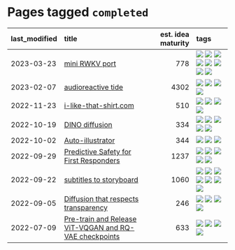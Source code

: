 # Pages tagged `completed`

|last_modified|title|est. idea maturity|tags
|:---|:---|---:|:---|
|2023-03-23|[mini RWKV port](../rust_rwkv.md)|778|[![](https://img.shields.io/badge/tag-RNN-29349d)](../tags/RNN.md) [![](https://img.shields.io/badge/tag-completed-48fb29)](../tags/completed.md) [![](https://img.shields.io/badge/tag-experimental-869bd0)](../tags/experimental.md) [![](https://img.shields.io/badge/tag-ggml-50c04b)](../tags/ggml.md) [![](https://img.shields.io/badge/tag-mobilenet-4072a1)](../tags/mobilenet.md) [![](https://img.shields.io/badge/tag-model_compression-7c795e)](../tags/model_compression.md) [![](https://img.shields.io/badge/tag-tooling-35b163)](../tags/tooling.md) [![](https://img.shields.io/badge/tag-wip-53417a)](../tags/wip.md)|
|2023-02-07|[audioreactive tide](../audioreactive_tide.md)|4302|[![](https://img.shields.io/badge/tag-animation-dad82b)](../tags/animation.md) [![](https://img.shields.io/badge/tag-completed-48fb29)](../tags/completed.md) [![](https://img.shields.io/badge/tag-experimental-869bd0)](../tags/experimental.md) [![](https://img.shields.io/badge/tag-publication-12eec5)](../tags/publication.md)|
|2022-11-23|[i-like-that-shirt.com](../ilikethatshirt.com.md)|510|[![](https://img.shields.io/badge/tag-accessibility-b4243e)](../tags/accessibility.md) [![](https://img.shields.io/badge/tag-completed-48fb29)](../tags/completed.md) [![](https://img.shields.io/badge/tag-publicgood-ea1833)](../tags/publicgood.md) [![](https://img.shields.io/badge/tag-tooling-35b163)](../tags/tooling.md)|
|2022-10-19|[DINO diffusion](../DINO-diffusion.md)|334|[![](https://img.shields.io/badge/tag-completed-48fb29)](../tags/completed.md) [![](https://img.shields.io/badge/tag-experimental-869bd0)](../tags/experimental.md) [![](https://img.shields.io/badge/tag-nerf-b25b5)](../tags/nerf.md) [![](https://img.shields.io/badge/tag-tooling-35b163)](../tags/tooling.md) [![](https://img.shields.io/badge/tag-wip-53417a)](../tags/wip.md)|
|2022-10-02|[Auto-illustrator](../auto-illustrator.md)|344|[![](https://img.shields.io/badge/tag-completed-48fb29)](../tags/completed.md) [![](https://img.shields.io/badge/tag-prompting-1043a5)](../tags/prompting.md) [![](https://img.shields.io/badge/tag-tooling-35b163)](../tags/tooling.md)|
|2022-09-29|[Predictive Safety for First Responders](../safety-officer.md)|1237|[![](https://img.shields.io/badge/tag-completed-48fb29)](../tags/completed.md) [![](https://img.shields.io/badge/tag-dataset-4db4d2)](../tags/dataset.md) [![](https://img.shields.io/badge/tag-publication-12eec5)](../tags/publication.md) [![](https://img.shields.io/badge/tag-publicgood-ea1833)](../tags/publicgood.md) [![](https://img.shields.io/badge/tag-wip-53417a)](../tags/wip.md)|
|2022-09-22|[subtitles to storyboard](../subtitles-to-storyboard.md)|1060|[![](https://img.shields.io/badge/tag-accessibility-b4243e)](../tags/accessibility.md) [![](https://img.shields.io/badge/tag-animation-dad82b)](../tags/animation.md) [![](https://img.shields.io/badge/tag-completed-48fb29)](../tags/completed.md) [![](https://img.shields.io/badge/tag-opensource-b7fb0)](../tags/opensource.md) [![](https://img.shields.io/badge/tag-prompting-1043a5)](../tags/prompting.md) [![](https://img.shields.io/badge/tag-tooling-35b163)](../tags/tooling.md) [![](https://img.shields.io/badge/tag-wip-53417a)](../tags/wip.md)|
|2022-09-05|[Diffusion that respects transparency](../diffusion-that-respects-transparency.md)|246|[![](https://img.shields.io/badge/tag-completed-48fb29)](../tags/completed.md) [![](https://img.shields.io/badge/tag-diffusion-936135)](../tags/diffusion.md) [![](https://img.shields.io/badge/tag-image_processing-32d44f)](../tags/image_processing.md) [![](https://img.shields.io/badge/tag-transparency-deeba9)](../tags/transparency.md)|
|2022-07-09|[Pre-train and Release ViT-VQGAN and RQ-VAE checkpoints](../pretrained_vit-vqgan_checkpoints.md)|633|[![](https://img.shields.io/badge/tag-completed-48fb29)](../tags/completed.md) [![](https://img.shields.io/badge/tag-dataset-4db4d2)](../tags/dataset.md) [![](https://img.shields.io/badge/tag-prompting-1043a5)](../tags/prompting.md) [![](https://img.shields.io/badge/tag-tooling-35b163)](../tags/tooling.md)|